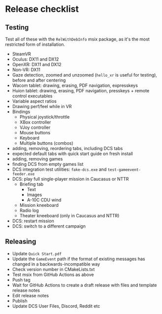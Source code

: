 # Release checklist

## Testing

Test all of these with the `RelWithDebInfo` msix package, as it's the most restricted form of installation.

* SteamVR
* Oculus: DX11 and DX12
* OpenXR: DX11 and DX12
* Non-VR: DX11
* Gaze detection, zoomed and unzoomed (`hello_xr` is useful for testing), before and after centering
* Wacom tablet: drawing, erasing, PDF navigation, expresskeys
* Huion tablet: drawing, erasing, PDF navigation, presskeys + remote control executables
* Variable aspect ratios
* Drawing perf/feel while in VR
* Bindings
  * Physical joystick/throttle
  * XBox controller
  * VJoy controller
  * Mouse buttons
  * Keyboard
  * Multiple buttons (combos)
* adding, removing, reordering tabs, including DCS tabs
* expected default tabs with quick start guide on fresh install
* adding, removing games
* finding DCS from empty games list
* DCS integration test utilities: `fake-dcs.exe` and `test-gameevent-feeder.exe`
* DCS: play full single-player mission in Caucasus or NTTR
  * Briefing tab
    * Text
    * Images
    * A-10C CDU wind
  * Mission kneeboard
  * Radio log
  * Theater kneeboard (only in Caucasus and NTTR)
* DCS: restart mission
* DCS: switch to a different campaign

## Releasing

* Update `Quick Start.pdf`
* Update the `GameEvent` path if the format of existing messages has changed in a backwards-incompatible way
* Check version number in CMakeLists.txt
* Test msix from GitHub Actions as above
* Push tag
* Wait for GitHub Actions to create a draft release with files and template release notes
* Edit release notes
* Publish
* Update DCS User Files, Discord, Reddit etc
